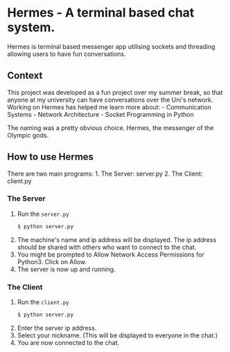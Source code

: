 # Hermes - A terminal based chat system.
Hermes is terminal based messenger app utilising sockets and threading allowing users to have fun conversations. 

## Context
This project was developed as a fun project over my summer break, so that anyone at my university can have conversations over the Uni's network. 
Working on Hermes has helped me learn more about:
    - Communication Systems
    - Network Architecture
    - Socket Programming in Python


The naming was a pretty obvious choice. Hermes, the messenger of the Olympic gods.

## How to use Hermes
There are two main programs: 
    1. The Server: server.py
    2. The Client: client.py
### The Server
1. Run the ```server.py```
    ```cmd
    $ python server.py
    ```
2. The machine's name and ip address will be displayed. The ip address should be shared with others who want to connect to the chat.
3. You might be prompted to Allow Network Access Permissions for Python3. Click on Allow.
4. The server is now up and running.

### The Client
1. Run the ```client.py```
    ```cmd
    $ python server.py
    ```
2. Enter the server ip address. 
3. Select your nickname. (This will be displayed to everyone in the chat.)
4. You are now connected to the chat.